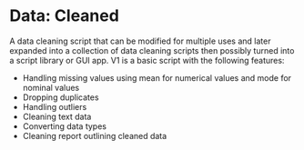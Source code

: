 # Data: Cleaned
A data cleaning script that can be modified for multiple uses and later expanded into a collection of data cleaning scripts then possibly turned into a script library or GUI app.
V1 is a basic script with the following features: 
- Handling missing values using mean for numerical values and mode for nominal values
- Dropping duplicates
- Handling outliers
- Cleaning text data
- Converting data types
- Cleaning report outlining cleaned data
